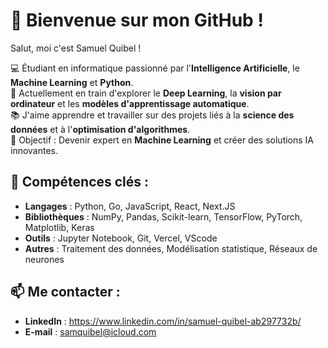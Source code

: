# 👋 Bienvenue sur mon GitHub !

 Salut, moi c'est Samuel Quibel !

💻 Étudiant en informatique passionné par l'**Intelligence Artificielle**, le **Machine Learning** et **Python**.  
🚀 Actuellement en train d'explorer le **Deep Learning**, la **vision par ordinateur** et les **modèles d'apprentissage automatique**.  
📚 J'aime apprendre et travailler sur des projets liés à la **science des données** et à l'**optimisation d'algorithmes**.  
🎯 Objectif : Devenir expert en **Machine Learning** et créer des solutions IA innovantes.  

## 🌟 Compétences clés :
- **Langages** : Python, Go, JavaScript, React, Next.JS
- **Bibliothèques** : NumPy, Pandas, Scikit-learn, TensorFlow, PyTorch, Matplotlib, Keras
- **Outils** : Jupyter Notebook, Git, Vercel, VScode
- **Autres** : Traitement des données, Modélisation statistique, Réseaux de neurones

## 📫 Me contacter :
- **LinkedIn** : https://www.linkedin.com/in/samuel-quibel-ab297732b/
- **E-mail** : samquibel@icloud.com
